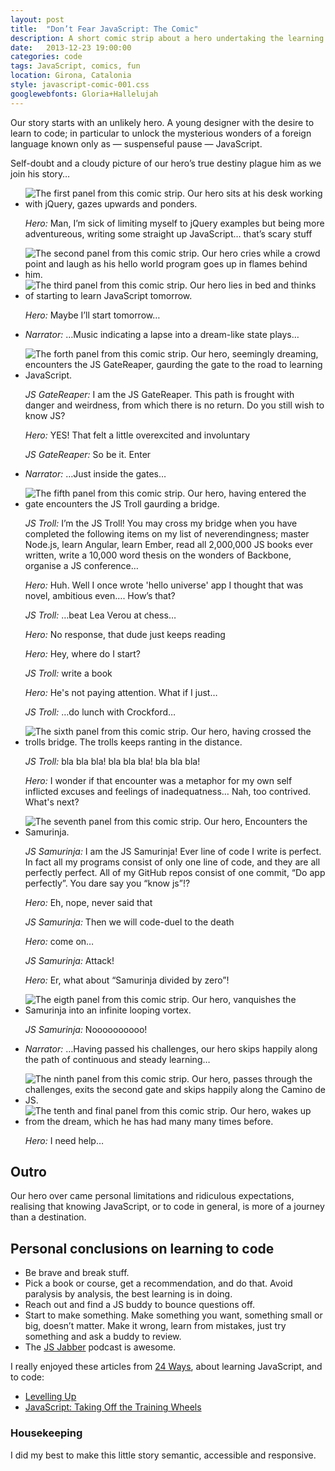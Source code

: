 ```yaml
---
layout: post
title:  "Don’t Fear JavaScript: The Comic"
description: A short comic strip about a hero undertaking the learning of a language called JavaScript.
date:   2013-12-23 19:00:00
categories: code
tags: JavaScript, comics, fun
location: Girona, Catalonia
style: javascript-comic-001.css
googlewebfonts: Gloria+Hallelujah
---
```


Our story starts with an unlikely hero. A young designer with the desire to learn to code; in particular to unlock the mysterious wonders of a foreign language known only as — suspenseful pause — JavaScript.

Self-doubt and a cloudy picture of our hero’s true destiny plague him as we join his story&hellip;

<ul class="javascript-comic-001">
  
  <li>
    <img src="/assets/javascript-comic-001/01-jquery.jpg" alt="The first panel from this comic strip. Our hero sits at his desk working with jQuery, gazes upwards and ponders.">
    <p><span class="panel-01-01"><i>Hero: </i>Man, I’m sick of limiting myself to jQuery examples</span> <span class="panel-01-02">but being more adventureous, writing some straight up JavaScript&hellip; that’s scary stuff</span></p>
  </li>

  <li>
    <img src="/assets/javascript-comic-001/02-computer-on-fire.jpg" alt="The second panel from this comic strip. Our hero cries while a crowd point and laugh as his hello world program goes up in flames behind him.">
  </li>

  <li>
    <img src="/assets/javascript-comic-001/03-bed.jpg" alt="The third panel from this comic strip. Our hero lies in bed and thinks of starting to learn JavaScript tomorrow.">
    <p><span class="panel-03-01"><i>Hero: </i>Maybe I’ll start tomorrow&hellip;</span></p>
  </li>

  <li><p class="narration"><i>Narrator: </i>&hellip;Music indicating a lapse into a dream-like state plays&hellip;</p></li>

  <li>
    <img src="/assets/javascript-comic-001/04-js-reaper.jpg" alt="The forth panel from this comic strip. Our hero, seemingly dreaming, encounters the JS GateReaper, gaurding the gate to the road to learning JavaScript.">
    <p><span class="panel-04-01"><i>JS GateReaper: </i>I am the JS GateReaper. This path is frought with danger and weirdness, from which there is no return. Do you still wish to know JS?</span></p>
    <p><span class="panel-04-02"><i>Hero: </i>YES!</span> <span class="panel-04-03">That felt a little overexcited and involuntary</span></p>
    <p><span class="panel-04-04"><i>JS GateReaper: </i>So be it. Enter</span></p>
  </li>

  <li><p class="narration"><i>Narrator: </i>&hellip;Just inside the gates&hellip;</p></li>

  <li>
    <img src="/assets/javascript-comic-001/05-troll.jpg" alt="The fifth panel from this comic strip. Our hero, having entered the gate encounters the JS Troll gaurding a bridge.">
    <p><span class="panel-05-01"><i>JS Troll: </i>I’m the JS Troll! You may cross my bridge when you have completed the following items on my list of neverendingness; master Node.js, learn Angular, learn Ember, read all 2,000,000 JS books ever written, write a 10,000 word thesis on the wonders of Backbone, organise a JS conference&hellip;</span></p>
    <p><span class="panel-05-02"><i>Hero: </i>Huh. Well I once wrote 'hello universe' app I thought that was novel, ambitious even&hellip;. How’s that?</span></p>
    <p><span class="panel-05-03"><i>JS Troll: </i>&hellip;beat Lea Verou at chess&hellip;</span></p>
    <p><span class="panel-05-04"><i>Hero: </i>No response, that dude just keeps reading</span></p>
    <p><span class="panel-05-05"><i>Hero: </i>Hey, where do I start?</span></p>
    <p><span class="panel-05-06"><i>JS Troll: </i>write a book</span></p>
    <p><span class="panel-05-07"><i>Hero: </i>He's not paying attention. What if I just&hellip;</span></p>
    <p><span class="panel-05-08"><i>JS Troll: </i>&hellip;do lunch with Crockford&hellip;</span></p>
  </li>

  <li>
    <img src="/assets/javascript-comic-001/06-bridge-crossed.jpg" alt="The sixth panel from this comic strip. Our hero, having crossed the trolls bridge. The trolls keeps ranting in the distance.">
    <p><span class="panel-06-01"><i>JS Troll: </i>bla bla bla! bla bla bla! bla bla bla!</span></p>
    <p><span class="panel-06-02"><i>Hero: </i>I wonder if that encounter was a metaphor for my own self inflicted excuses and feelings of inadequatness&hellip; Nah, too contrived. What's next?</span></p>
  </li>

  <li>
    <img src="/assets/javascript-comic-001/07-samur-inja.jpg" alt="The seventh panel from this comic strip. Our hero, Encounters the Samurinja.">
    <p><span class="panel-07-01"><i>JS Samurinja: </i>I am the JS Samurinja! Ever line of code I write is perfect. In fact all my programs consist of only one line of code, and they are all perfectly perfect. All of my GitHub repos consist of one commit, “Do app perfectly”. You dare say you “know js”!?</span></p>
    <p><span class="panel-07-02"><i>Hero: </i>Eh, nope, never said that</span></p>
    <p><span class="panel-07-03"><i>JS Samurinja: </i>Then we will code-duel to the death</span></p>
    <p><span class="panel-07-04"><i>Hero: </i>come on&hellip;</span></p>
    <p><span class="panel-07-05"><i>JS Samurinja: </i>Attack!</span></p>
    <p><span class="panel-07-06"><i>Hero: </i>Er, what about “Samurinja divided by zero”!</span></p>
  </li>

  <li>
    <img src="/assets/javascript-comic-001/08-vortex.jpg" alt="The eigth panel from this comic strip. Our hero, vanquishes the Samurinja into an infinite looping vortex.">
    <p><span class="panel-08-01"><i>JS Samurinja: </i>Noooooooooo!</span></p>
  </li>

  <li><p class="narration"><i>Narrator: </i>&hellip;Having passed his challenges, our hero skips happily along the path of continuous and steady learning&hellip;</p></li>

  <li>
    <img src="/assets/javascript-comic-001/09-camino.jpg" alt="The ninth panel from this comic strip. Our hero, passes through the challenges, exits the second gate and skips happily along the Camino de JS.">
  </li>

  <li>
    <img src="/assets/javascript-comic-001/10-wake-up.jpg" alt="The tenth and final panel from this comic strip. Our hero, wakes up from the dream, which he has had many many times before.">
    <p><span class="panel-10-01"><i>Hero: </i>I need help&hellip;</span></p>
  </li>
</ul>


## Outro

Our hero over came personal limitations and ridiculous expectations, realising that knowing JavaScript, or to code in general, is more of a journey than a destination.

## Personal conclusions on learning to code

* Be brave and break stuff.
* Pick a book or course, get a recommendation, and do that. Avoid paralysis by analysis, the best learning is in doing.
* Reach out and find a JS buddy to bounce questions off.
* Start to make something. Make something you want, something small or big, doesn’t matter. Make it wrong, learn from mistakes, just try something and ask a buddy to review.
* The [JS Jabber](http://javascriptjabber.com/) podcast is awesome.

I really enjoyed these articles from [24 Ways](http://24ways.org/), about learning JavaScript, and to code:

* [Levelling Up](http://24ways.org/2013/levelling-up/)
* [JavaScript: Taking Off the Training Wheels](http://24ways.org/2013/javascript-taking-off-the-training-wheels/)

### Housekeeping

I did my best to make this little story semantic, accessible and responsive.